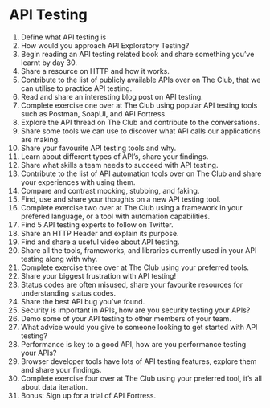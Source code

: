 # API Testing
1. Define what API testing is 
2. How would you approach API Exploratory Testing?  
3. Begin reading an API testing related book and share something you’ve learnt by day 30.  
4. Share a resource on HTTP and how it works.  
5. Contribute to the list of publicly available APIs over on The Club, that we can utilise to practice API testing.  
6. Read and share an interesting blog post on API testing.  
7. Complete exercise one over at The Club using popular API testing tools such as Postman, SoapUI, and API Fortress.  
8. Explore the API thread on The Club and contribute to the conversations.  
9. Share some tools we can use to discover what API calls our applications are making.  
10. Share your favourite API testing tools and why.  
11. Learn about different types of API’s, share your findings.  
12. Share what skills a team needs to succeed with API testing.  
13. Contribute to the list of API automation tools over on The Club and share your experiences with using them.  
14. Compare and contrast mocking, stubbing, and faking.  
15. Find, use and share your thoughts on a new API testing tool.  
16. Complete exercise two over at The Club using a framework in your prefered language, or a tool with automation capabilities.  
17. Find 5 API testing experts to follow on Twitter.  
18. Share an HTTP Header and explain its purpose.  
19. Find and share a useful video about API testing.  
20. Share all the tools, frameworks, and libraries currently used in your API testing along with why.  
21. Complete exercise three over at The Club using your preferred tools.  
22. Share your biggest frustration with API testing!  
23. Status codes are often misused, share your favourite resources for understanding status codes.  
24. Share the best API bug you’ve found.  
25. Security is important in APIs, how are you security testing your APIs?  
26. Demo some of your API testing to other members of your team.  
27. What advice would you give to someone looking to get started with API testing?  
28. Performance is key to a good API, how are you performance testing your APIs?  
29. Browser developer tools have lots of API testing features, explore them and share your findings. 
30. Complete exercise four over at The Club using your preferred tool, it’s all about data iteration. 
31. Bonus: Sign up for a trial of API Fortress. 